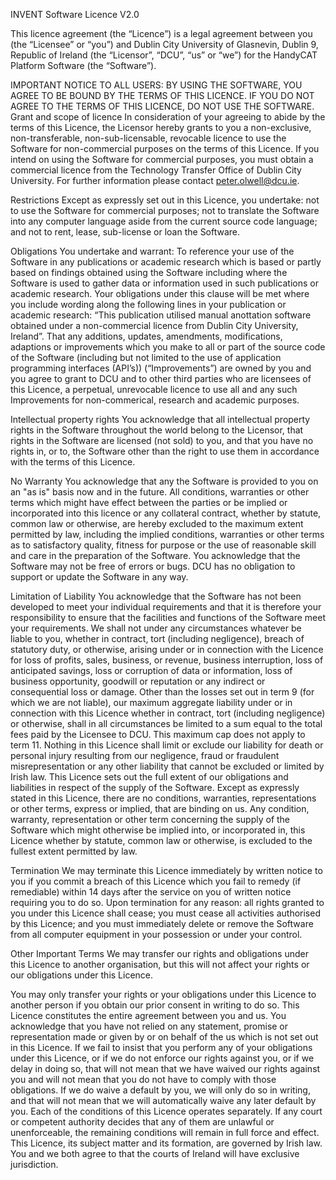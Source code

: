 INVENT Software Licence V2.0

This licence agreement (the “Licence”) is a legal agreement between you (the “Licensee” or “you”) and Dublin City University of Glasnevin, Dublin 9, Republic of Ireland (the “Licensor”, “DCU”, “us” or “we”) for the HandyCAT Platform Software (the “Software”).

IMPORTANT NOTICE TO ALL USERS:
BY USING THE SOFTWARE, YOU AGREE TO BE BOUND BY THE TERMS OF THIS LICENCE. IF YOU DO NOT AGREE TO THE TERMS OF THIS LICENCE, DO NOT USE THE SOFTWARE. 
Grant and scope of licence
In consideration of your agreeing to abide by the terms of this Licence, the Licensor hereby grants to you a non-exclusive, non-transferable, non-sub-licensable, revocable licence to use the Software for non-commercial purposes on the terms of this Licence.
If you intend on using the Software for commercial purposes, you must obtain a commercial licence from the Technology Transfer Office of  Dublin City University. For further information please contact peter.olwell@dcu.ie.

Restrictions
Except as expressly set out in this Licence, you undertake:
not to use the Software for commercial purposes;
not to translate the Software into any computer language aside from the current source code language; and
not to rent, lease, sub-license or loan the Software.

Obligations
You undertake and warrant:
To reference your use of the Software in any publications or academic research which is based or partly based on findings obtained using the Software including where the Software is used to gather data or information used in such publications or academic research. Your obligations under this clause will be met where you include wording along the following lines in your publication or academic research: “This publication utilised manual anottation software obtained under a non-commercial licence from Dublin City University, Ireland”.
That any additions, updates, amendments, modifications, adaptions or improvements which you make to all or part of the source code of the Software (including but not limited to the use of application programming interfaces (API’s)) (“Improvements”) are owned by you and you agree to grant to DCU and to other third parties who are licensees of this Licence, a perpetual, unrevocable licence to use all and any such Improvements for non-commerical, research and academic purposes.

Intellectual property rights
You acknowledge that all intellectual property rights in the Software throughout the world belong to the Licensor, that rights in the Software are licensed (not sold) to you, and that you have no rights in, or to, the Software other than the right to use them in accordance with the terms of this Licence.

No Warranty
You acknowledge that any the Software is provided to you on an "as is" basis now and in the future. All conditions, warranties or other terms which might have effect between the parties or be implied or incorporated into this licence or any collateral contract, whether by statute, common law or otherwise, are hereby excluded to the maximum extent permitted by law, including the implied conditions, warranties or other terms as to satisfactory quality, fitness for purpose or the use of reasonable skill and care in the preparation of the Software.
You acknowledge that the Software may not be free of errors or bugs. DCU has no obligation to support or update the Software in any way.

Limitation of Liability 
You acknowledge that the Software has not been developed to meet your individual requirements and that it is therefore your responsibility to ensure that the facilities and functions of the Software meet your requirements.
We shall not under any circumstances whatever be liable to you, whether in contract, tort (including negligence), breach of statutory duty, or otherwise, arising under or in connection with the Licence for loss of profits, sales, business, or revenue, business interruption, loss of anticipated savings, loss or corruption of data or information, loss of business opportunity, goodwill or reputation or any indirect or consequential loss or damage.
Other than the losses set out in term 9 (for which we are not liable), our maximum aggregate liability under or in connection with this Licence whether in contract, tort (including negligence) or otherwise, shall in all circumstances be limited to a sum equal to the total fees paid by the Licensee to DCU. This maximum cap does not apply to term 11.
Nothing in this Licence shall limit or exclude our liability for death or personal injury resulting from our negligence, fraud or fraudulent misrepresentation or any other liability that cannot be excluded or limited by Irish law.
This Licence sets out the full extent of our obligations and liabilities in respect of the supply of the Software. Except as expressly stated in this Licence, there are no conditions, warranties, representations or other terms, express or implied, that are binding on us.  Any condition, warranty, representation or other term concerning the supply of the Software which might otherwise be implied into, or incorporated in, this Licence whether by statute, common law or otherwise, is excluded to the fullest extent permitted by law.

Termination
We may terminate this Licence immediately by written notice to you if you commit a breach of this Licence which you fail to remedy (if remediable) within 14 days after the service on you of written notice requiring you to do so.
Upon termination for any reason:
all rights granted to you under this Licence shall cease;
you must cease all activities authorised by this Licence; and
you must immediately delete or remove the Software from all computer equipment in your possession or under your control.

Other Important Terms
We may transfer our rights and obligations under this Licence to another organisation, but this will not affect your rights or our obligations under this Licence.

You may only transfer your rights or your obligations under this Licence to another person if you obtain our prior consent in writing to do so. 
This Licence constitutes the entire agreement between you and us. You acknowledge that you have not relied on any statement, promise or representation made or given by or on behalf of the us which is not set out in this Licence.
If we fail to insist that you perform any of your obligations under this Licence, or if we do not enforce our rights against you, or if we delay in doing so, that will not mean that we have waived our rights against you and will not mean that you do not have to comply with those obligations. If we do waive a default by you, we will only do so in writing, and that will not mean that we will automatically waive any later default by you.
Each of the conditions of this Licence operates separately. If any court or competent authority decides that any of them are unlawful or unenforceable, the remaining conditions will remain in full force and effect.
This Licence, its subject matter and its formation, are governed by Irish law. You and we both agree to that the courts of Ireland will have exclusive jurisdiction.

